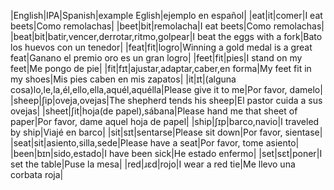 |English|IPA|Spanish|example Eglish|ejemplo en español|
|eat|it|comer|I eat beets|Como remolachas|
|beet|bit|remolacha|I eat beets|Como remolachas|
|beat|bit|batir,vencer,derrotar,ritmo,golpear|I beat the eggs with a fork|Bato los huevos con un tenedor|
|feat|fit|logro|Winning a gold medal is a great feat|Ganano el premio oro es un gran logro|
|feet|fit|pies|I stand on my feet|Me pongo de pie|
|fit|fɪt|ajustar,adaptar,caber,en forma|My feet fit in my shoes|Mis pies caben en mis zapatos|
|it|ɪt|(alguna cosa)lo,le,la,él,ello,ella,aquél,aquélla|Please give it to me|Por favor, damelo|
|sheep|ʃip|oveja,ovejas|The shepherd tends his sheep|El pastor cuida a sus ovejas|
|sheet|ʃit|hoja(de papel),sábana|Please hand me that sheet of paper|Por favor, dame aquel hoja de papel|
|ship|ʃɪp|barco,navio|I traveled by ship|Viajé en barco|
|sit|sɪt|sentarse|Please sit down|Por favor, sientase|
|seat|sit|asiento,silla,sede|Please have a seat|Por favor, tome asiento|
|been|bɪn|sido,estado|I have been sick|He estado enfermo|
|set|sɛt|poner|I set the table|Puse la mesa|
|red|ɹɛd|rojo|I wear a red tie|Me llevo una corbata roja|
